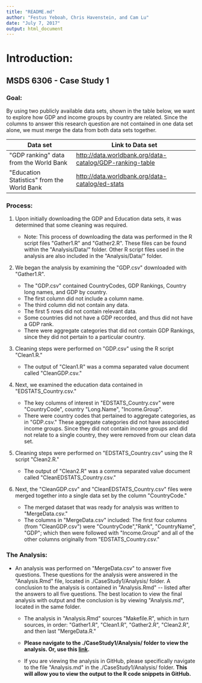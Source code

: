 ```yaml
---
title: "README.md"
author: "Festus Yeboah, Chris Havenstein, and Cam Lu"
date: "July 7, 2017"
output: html_document
---
```


# Introduction:

## MSDS 6306 - Case Study 1

### Goal: 

By using two publicly available data sets, shown in the table below, we want to explore how GDP and income groups by country are related. Since the columns to answer this research question are not contained in one data set alone, we must merge the data from both data sets together.

Data set                     | Link to Data set 
--------------------------- | ---------------
"GDP ranking" data from the World Bank| http://data.worldbank.org/data-catalog/GDP-ranking-table
"Education Statistics" from the World Bank | http://data.worldbank.org/data-catalog/ed-stats


### Process: 

1. Upon initially downloading the GDP and Education data sets, it was determined that some cleaning was required. 

    + Note: This process of downloading the data was performed in the R script files "Gather1.R" and "Gather2.R". These files can be found within the "Analysis/Data/" folder. Other R script files used in the analysis are also included in the "Analysis/Data/" folder.

2. We began the analysis by examining the "GDP.csv" downloaded with "Gather1.R".

    + The "GDP.csv" contained CountryCodes, GDP Rankings, Country long names, and GDP by country.
    + The first column did not include a column name.
    + The third column did not contain any data.
    + The first 5 rows did not contain relevant data.
    + Some countries did not have a GDP recorded, and thus did not have a GDP rank.
    + There were aggregate categories that did not contain GDP Rankings, since they did not pertain to a particular country.
  
3. Cleaning steps were performed on "GDP.csv" using the R script "Clean1.R." 

    + The output of "Clean1.R" was a comma separated value document called "CleanGDP.csv."

4. Next, we examined the education data contained in "EDSTATS_Country.csv."

    + The key columns of interest in "EDSTATS_Country.csv" were "CountryCode", country "Long.Name", "Income.Group".
    + There were country codes that pertained to aggregate categories, as in "GDP.csv." These aggregate categories did not have associated income groups. Since they did not contain income groups and did not relate to a single country, they were removed from our clean data set.


5. Cleaning steps were performed on "EDSTATS_Country.csv" using the R script "Clean2.R."

    + The output of "Clean2.R" was a comma separated value document called "CleanEDSTATS_Country.csv."
   
6. Next, the "CleanGDP.csv" and "CleanEDSTATS_Country.csv" files were merged together into a single data set by the column "CountryCode."

    + The merged dataset that was ready for analysis was written to "MergeData.csv."
    + The columns in "MergeData.csv" included: The first four columns (from "CleanGDP.csv") were "CountryCode","Rank", "CountryName", "GDP"; which then were followed with "Income.Group" and all of the other columns originally from "EDSTATS_Country.csv."

### The Analysis:

* An analysis was performed on "MergeData.csv" to answer five questions. These questions for the analysis were answered in the "Analysis.Rmd" file, located in ./CaseStudy1/Analysis/ folder. A conclusion to the analysis is contained in "Analysis.Rmd" -- listed after the answers to all five questions. The best location to view the final analysis with output and the conclusion is by viewing "Analysis.md", located in the same folder.

    + The analysis in "Analysis.Rmd" sources "Makefile.R", which in turn sources, in order: "Gather1.R", "Clean1.R", "Gather2.R", "Clean2.R", and then last "MergeData.R."
    
    + **Please navigate to the ./CaseStudy1/Analysis/ folder to view the analysis. Or, use this [link](https://github.com/chavenstein/MSDS6306-CaseStudy1/blob/master/CaseStudy1/Analysis/Analysis.md).** 
    + If you are viewing the analysis in GitHub, please specifically navigate to the file "Analysis.md" in the ./CaseStudy1/Analysis/ folder. **This will allow you to view the output to the R code snippets in GitHub.**

